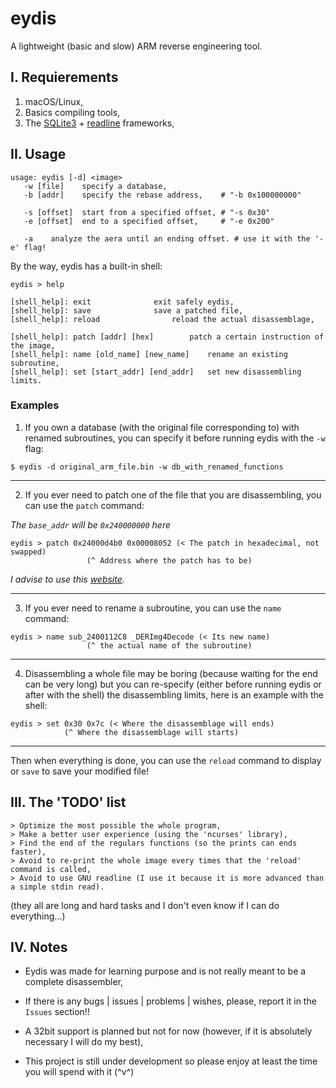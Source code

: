 # eydis

A lightweight (basic and slow) ARM reverse engineering tool.

## I.  Requierements
1. macOS/Linux,
2. Basics compiling tools,
3. The [SQLite3](https://www.sqlite.org/download.html) + [readline](https://ftp.gnu.org/gnu/readline/) frameworks,

## II.  Usage

```
usage: eydis [-d] <image>
   -w [file]	specify a database,
   -b [addr]	specify the rebase address,    # "-b 0x100000000"

   -s [offset]	start from a specified offset, # "-s 0x30"
   -e [offset]	end to a specified offset,     # "-e 0x200"

   -a    analyze the aera until an ending offset. # use it with the '-e' flag!
```

By the way, eydis has a built-in shell:

```
eydis > help

[shell_help]: exit				exit safely eydis,
[shell_help]: save				save a patched file,
[shell_help]: reload 				reload the actual disassemblage,

[shell_help]: patch [addr] [hex] 		patch a certain instruction of the image,
[shell_help]: name [old_name] [new_name]	rename an existing subroutine,
[shell_help]: set [start_addr] [end_addr]	set new disassembling limits.
```

### Examples
1. If you own a database (with the original file corresponding to) with renamed subroutines, you can specify it before running eydis with the `-w` flag:
```
$ eydis -d original_arm_file.bin -w db_with_renamed_functions
```

<hr />

2. If you ever need to patch one of the file that you are disassembling, you can use the `patch` command:

_The `base_addr` will be `0x240000000` here_

```
eydis > patch 0x24000d4b0 0x00008052 (< The patch in hexadecimal, not swapped)
                 (^ Address where the patch has to be)
```
_I advise to use this [website](https://armconverter.com/)._

<hr />

3. If you ever need to rename a subroutine, you can use the `name` command:

```
eydis > name sub_2400112C8 _DERImg4Decode (< Its new name)
                 (^ the actual name of the subroutine)
```

<hr />

4. Disassembling a whole file may be boring (because waiting for the end can be very long) but you can re-specify (either before running eydis or after with the shell) the disassembling limits, here is an example with the shell:

```
eydis > set 0x30 0x7c (< Where the disassemblage will ends)
            (^ Where the disassemblage will starts)
```

<hr />

Then when everything is done, you can use the `reload` command to display or `save` to save your modified file!

## III.  The 'TODO' list
```
> Optimize the most possible the whole program,
> Make a better user experience (using the 'ncurses' library),
> Find the end of the regulars functions (so the prints can ends faster),
> Avoid to re-print the whole image every times that the 'reload' command is called,
> Avoid to use GNU readline (I use it because it is more advanced than a simple stdin read).
```
(they all are long and hard tasks and I don't even know if I can do everything...)

## IV.  Notes
- Eydis was made for learning purpose and is not really meant to be a complete disassembler,

- If there is any bugs | issues | problems | wishes, please, report it in the `Issues` section!!

- A 32bit support is planned but not for now (however, if it is absolutely necessary I will do my best),

- This project is still under development so please enjoy at least the time you will spend with it (^v^)
